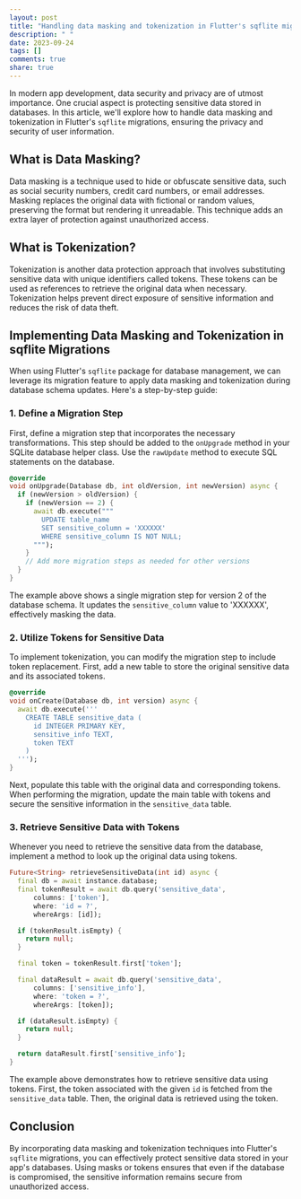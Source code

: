 ```yaml
---
layout: post
title: "Handling data masking and tokenization in Flutter's sqflite migrations"
description: " "
date: 2023-09-24
tags: []
comments: true
share: true
---
```


In modern app development, data security and privacy are of utmost importance. One crucial aspect is protecting sensitive data stored in databases. In this article, we'll explore how to handle data masking and tokenization in Flutter's `sqflite` migrations, ensuring the privacy and security of user information.

## What is Data Masking?

Data masking is a technique used to hide or obfuscate sensitive data, such as social security numbers, credit card numbers, or email addresses. Masking replaces the original data with fictional or random values, preserving the format but rendering it unreadable. This technique adds an extra layer of protection against unauthorized access.

## What is Tokenization?

Tokenization is another data protection approach that involves substituting sensitive data with unique identifiers called tokens. These tokens can be used as references to retrieve the original data when necessary. Tokenization helps prevent direct exposure of sensitive information and reduces the risk of data theft.

## Implementing Data Masking and Tokenization in sqflite Migrations

When using Flutter's `sqflite` package for database management, we can leverage its migration feature to apply data masking and tokenization during database schema updates. Here's a step-by-step guide:

### 1. Define a Migration Step

First, define a migration step that incorporates the necessary transformations. This step should be added to the `onUpgrade` method in your SQLite database helper class. Use the `rawUpdate` method to execute SQL statements on the database.

```dart
@override
void onUpgrade(Database db, int oldVersion, int newVersion) async {
  if (newVersion > oldVersion) {
    if (newVersion == 2) {
      await db.execute("""
        UPDATE table_name
        SET sensitive_column = 'XXXXXX'
        WHERE sensitive_column IS NOT NULL;
      """);
    }
    // Add more migration steps as needed for other versions
  }
}
```

The example above shows a single migration step for version 2 of the database schema. It updates the `sensitive_column` value to 'XXXXXX', effectively masking the data.

### 2. Utilize Tokens for Sensitive Data

To implement tokenization, you can modify the migration step to include token replacement. First, add a new table to store the original sensitive data and its associated tokens.

```dart
@override
void onCreate(Database db, int version) async {
  await db.execute('''
    CREATE TABLE sensitive_data (
      id INTEGER PRIMARY KEY,
      sensitive_info TEXT,
      token TEXT
    )
  ''');
}
```

Next, populate this table with the original data and corresponding tokens. When performing the migration, update the main table with tokens and secure the sensitive information in the `sensitive_data` table.

### 3. Retrieve Sensitive Data with Tokens

Whenever you need to retrieve the sensitive data from the database, implement a method to look up the original data using tokens.

```dart
Future<String> retrieveSensitiveData(int id) async {
  final db = await instance.database;
  final tokenResult = await db.query('sensitive_data',
      columns: ['token'],
      where: 'id = ?',
      whereArgs: [id]);

  if (tokenResult.isEmpty) {
    return null;
  }

  final token = tokenResult.first['token'];

  final dataResult = await db.query('sensitive_data',
      columns: ['sensitive_info'],
      where: 'token = ?',
      whereArgs: [token]);

  if (dataResult.isEmpty) {
    return null;
  }

  return dataResult.first['sensitive_info'];
}
```

The example above demonstrates how to retrieve sensitive data using tokens. First, the token associated with the given `id` is fetched from the `sensitive_data` table. Then, the original data is retrieved using the token.

## Conclusion

By incorporating data masking and tokenization techniques into Flutter's `sqflite` migrations, you can effectively protect sensitive data stored in your app's databases. Using masks or tokens ensures that even if the database is compromised, the sensitive information remains secure from unauthorized access.